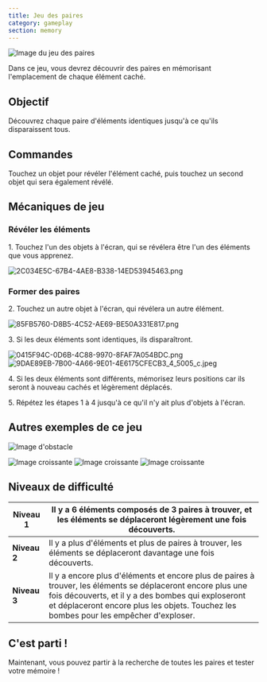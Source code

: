 ```yaml
---
title: Jeu des paires
category: gameplay
section: memory
---
```


![Image du jeu des paires](https://help.studycat.com/hc/article_attachments/34783202572569)

Dans ce jeu, vous devrez découvrir des paires en mémorisant l'emplacement de chaque élément caché.

## Objectif

Découvrez chaque paire d'éléments identiques jusqu'à ce qu'ils disparaissent tous.

## Commandes

Touchez un objet pour révéler l'élément caché, puis touchez un second objet qui sera également révélé.

## Mécaniques de jeu

### Révéler les éléments

1\. Touchez l'un des objets à l'écran, qui se révélera être l'un des éléments que vous apprenez.

![2C034E5C-67B4-4AE8-B338-14ED53945463.png](https://help.studycat.com/hc/article_attachments/34783202572569)

### Former des paires

2\. Touchez un autre objet à l'écran, qui révélera un autre élément.

![85FB5760-D8B5-4C52-AE69-BE50A331E817.png](https://help.studycat.com/hc/article_attachments/34783227455641)

3\. Si les deux éléments sont identiques, ils disparaîtront.

![0415F94C-0D6B-4C88-9970-8FAF7A054BDC.png](https://help.studycat.com/hc/article_attachments/34783202585497) ![9DAE89EB-7B00-4A66-9E01-4E6175CFECB3_4_5005_c.jpeg](https://help.studycat.com/hc/article_attachments/34783202588569)

4\. Si les deux éléments sont différents, mémorisez leurs positions car ils seront à nouveau cachés et légèrement déplacés.

5\. Répétez les étapes 1 à 4 jusqu'à ce qu'il n'y ait plus d'objets à l'écran.

## Autres exemples de ce jeu

![Image d'obstacle](https://help.studycat.com/hc/article_attachments/34783227488537)

![Image croissante](https://help.studycat.com/hc/article_attachments/34783227493913) ![Image croissante](https://help.studycat.com/hc/article_attachments/34783202605977) ![Image croissante](https://help.studycat.com/hc/article_attachments/34783202616089)

## Niveaux de difficulté

| **Niveau 1** | Il y a 6 éléments composés de 3 paires à trouver, et les éléments se déplaceront légèrement une fois découverts. |
| --- | --- |
| **Niveau 2** | Il y a plus d'éléments et plus de paires à trouver, les éléments se déplaceront davantage une fois découverts. |
| **Niveau 3** | Il y a encore plus d'éléments et encore plus de paires à trouver, les éléments se déplaceront encore plus une fois découverts, et il y a des bombes qui exploseront et déplaceront encore plus les objets. Touchez les bombes pour les empêcher d'exploser. |

## **C'est parti !**

Maintenant, vous pouvez partir à la recherche de toutes les paires et tester votre mémoire !